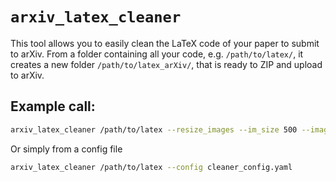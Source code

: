 # `arxiv_latex_cleaner`

This tool allows you to easily clean the LaTeX code of your paper to submit to
arXiv. From a folder containing all your code, e.g. `/path/to/latex/`, it
creates a new folder `/path/to/latex_arXiv/`, that is ready to ZIP and upload to
arXiv.

## Example call:

```bash
arxiv_latex_cleaner /path/to/latex --resize_images --im_size 500 --images_allowlist='{"images/im.png":2000}'
```

Or simply from a config file

```bash
arxiv_latex_cleaner /path/to/latex --config cleaner_config.yaml
```